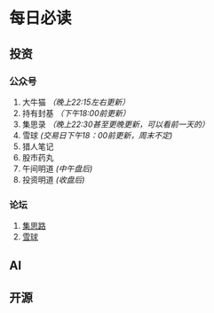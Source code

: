 # 每日必读

## 投资

### 公众号

1. 大牛猫 *（晚上22:15左右更新）*
1. 持有封基 *（下午18:00前更新）*
1. 集思录 *（晚上22:30甚至更晚更新，可以看前一天的）*
1. 雪球 *(交易日下午18：00前更新，周末不定)*
1. 猎人笔记
1. 股市药丸
1. 午间明道 *(中午盘后)*
1. 投资明道 *(收盘后)*

### 论坛

1. [集思路](https://www.jisilu.cn/)
1. [雪球](https://xueqiu.com/)


## AI


## 开源

